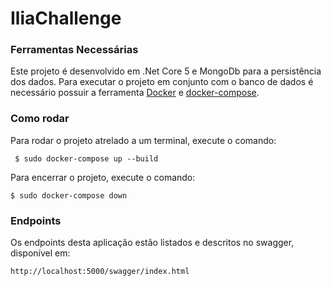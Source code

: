 # IliaChallenge

### Ferramentas Necessárias

Este projeto é desenvolvido em .Net Core 5 e MongoDb para a persistência dos dados. Para executar o projeto em conjunto com o banco de dados é necessário possuir a ferramenta
[Docker](https://docs.docker.com/get-docker/) e [docker-compose](https://docs.docker.com/compose/install/).

### Como rodar

Para rodar o projeto atrelado a um terminal, execute o comando:

``` $ sudo docker-compose up --build```

Para encerrar o projeto, execute o comando:

``` $ sudo docker-compose down ```

### Endpoints
Os endpoints desta aplicação estão listados e descritos no swagger, disponível em:

``` http://localhost:5000/swagger/index.html ```